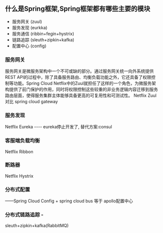 # 

## 什么是Spring框架,Spring框架都有哪些主要的模块
- 服务网关 (zuul)
- 服务发现 (eurkka)
- 服务通信 (ribbin+fegin+hystrix)
- 链路追踪 (sleuth+zipkin+kafka)
- 配置中心 (config)


### 服务网关
服务网关是微服务架构中一个不可或缺的部分。通过服务网关统一向外系统提供REST API的过程中，除了具备服务路由、均衡负载功能之外，它还具备了权限控制等功能。Spring Cloud Netflix中的Zuul就担任了这样的一个角色，为微服务架构提供了前门保护的作用，同时将权限控制这些较重的非业务逻辑内容迁移到服务路由层面，使得服务集群主体能够具备更高的可复用性和可测试性。
Netflix Zuul   对比 spring cloud gateway


### 服务发现
Netflix Eureka   ---- eureka停止开发了,  替代方案:consul


### 客服端负载均衡
Netflix Ribbon 

### 断路器
Netflix Hystrix 


### 分布式配置
——Spring Cloud Config  + spring cloud bus  等于 apollo配置中心

### 分布式链路追踪 -
sleuth+zipkin+kafka(RabbitMQ)

### 